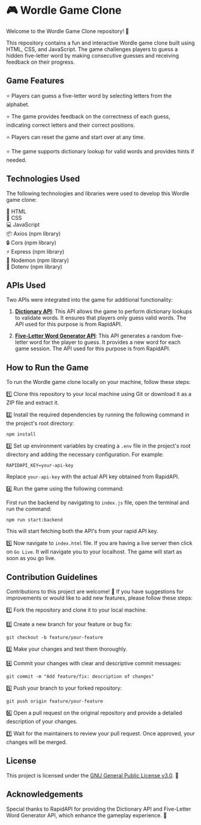 # 🎮 Wordle Game Clone

Welcome to the Wordle Game Clone repository! 🎉

This repository contains a fun and interactive Wordle game clone built using HTML, CSS, and JavaScript. The game challenges players to guess a hidden five-letter word by making consecutive guesses and receiving feedback on their progress.

## Game Features

⭐ Players can guess a five-letter word by selecting letters from the alphabet.

⭐ The game provides feedback on the correctness of each guess, indicating correct letters and their correct positions.

⭐ Players can reset the game and start over at any time.

⭐ The game supports dictionary lookup for valid words and provides hints if needed.

## Technologies Used

The following technologies and libraries were used to develop this Wordle game clone:

🔧 HTML\
🎨 CSS\
💻 JavaScript\
📦 Axios (npm library)\
🔒 Cors (npm library)\
⚡ Express (npm library)\
🔁 Nodemon (npm library)\
🔑 Dotenv (npm library)

## APIs Used

Two APIs were integrated into the game for additional functionality:

1. [**Dictionary API**](https://rapidapi.com/twinword/api/word-dictionary/?utm_source=ANIA-KUBOW&utm_medium=DevRel&utm_campaign=DevRel): This API allows the game to perform dictionary lookups to validate words. It ensures that players only guess valid words. The API used for this purpose is from RapidAPI.

2. [**Five-Letter Word Generator API**](https://rapidapi.com/apininjas/api/random-word-by-api-ninjas/): This API generates a random five-letter word for the player to guess. It provides a new word for each game session. The API used for this purpose is from RapidAPI.

## How to Run the Game

To run the Wordle game clone locally on your machine, follow these steps:

1️⃣ Clone this repository to your local machine using Git or download it as a ZIP file and extract it.

2️⃣ Install the required dependencies by running the following command in the project's root directory:

   ```shell
   npm install
   ```

3️⃣ Set up environment variables by creating a `.env` file in the project's root directory and adding the necessary configuration. For example:

   ```plaintext
   RAPIDAPI_KEY=your-api-key
   ```

   Replace `your-api-key` with the actual API key obtained from RapidAPI.

4️⃣ Run the game using the following command:

  First run the backend by navigating to `index.js` file, open the terminal and run the command:
  
   ```shell
   npm run start:backend
   ```
This will start fetching both the API's from your rapid API key. 

5️⃣ Now navigate to `index.html` file. If you are having a live server then click on `Go Live`. It will navigate you to your localhost. The game will start as soon as you go live.

## Contribution Guidelines

Contributions to this project are welcome! 🙌 If you have suggestions for improvements or would like to add new features, please follow these steps:

1️⃣ Fork the repository and clone it to your local machine.

2️⃣ Create a new branch for your feature or bug fix:

   ```shell
   git checkout -b feature/your-feature
   ```

3️⃣ Make your changes and test them thoroughly.

4️⃣ Commit your changes with clear and descriptive commit messages:

   ```shell
   git commit -m "Add feature/fix: description of changes"
   ```

5️⃣ Push your branch to your forked repository:

   ```shell
   git push origin feature/your-feature
   ```

6️⃣ Open a pull request on the original repository and provide a detailed description of your changes.

7️⃣ Wait for the maintainers to review your pull request. Once approved, your changes will be merged.

## License

This project is licensed under the [GNU General Public License v3.0](LICENSE). 📝

## Acknowledgements

Special thanks to RapidAPI for providing the Dictionary API and Five-Letter Word Generator API, which enhance the gameplay experience. 👏
